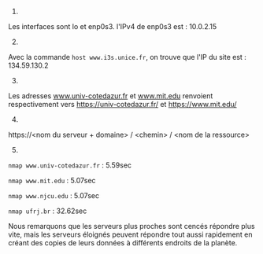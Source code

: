 1)
Les interfaces sont lo et enp0s3. l'IPv4 de enp0s3 est : 10.0.2.15

2)
Avec la commande `host www.i3s.unice.fr`, on trouve que l'IP du site est : 134.59.130.2

3)
Les adresses www.univ-cotedazur.fr et www.mit.edu renvoient respectivement vers https://univ-cotedazur.fr/ et https://www.mit.edu/

4)
https://\<nom du serveur + domaine> / \<chemin> / \<nom de la ressource>

5)
`nmap www.univ-cotedazur.fr` : 5.59sec

`nmap www.mit.edu` : 5.07sec

`nmap www.njcu.edu` : 5.07sec

`nmap ufrj.br` : 32.62sec

Nous remarquons que les serveurs plus proches sont cencés répondre plus vite, mais les serveurs éloignés peuvent répondre tout aussi rapidement en créant des copies de leurs données à différents endroits de la planète.
